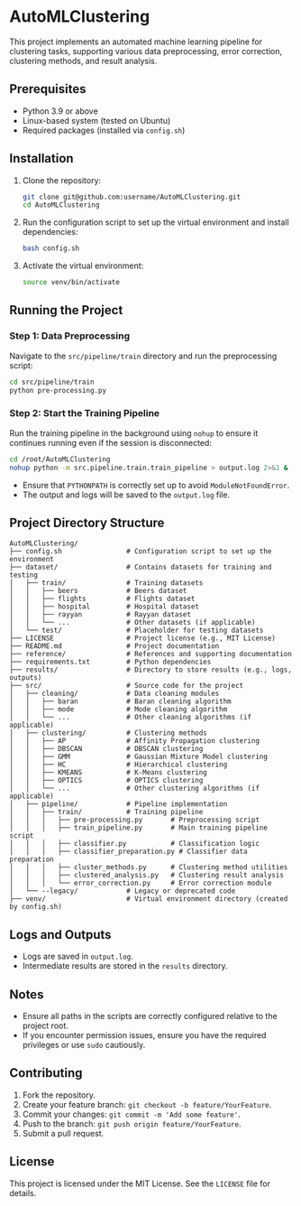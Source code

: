 # AutoMLClustering

This project implements an automated machine learning pipeline for clustering tasks, supporting various data preprocessing, error correction, clustering methods, and result analysis.

## Prerequisites

- Python 3.9 or above
- Linux-based system (tested on Ubuntu)
- Required packages (installed via `config.sh`)

## Installation

1. Clone the repository:

   ```bash
   git clone git@github.com:username/AutoMLClustering.git
   cd AutoMLClustering
   ```

2. Run the configuration script to set up the virtual environment and install dependencies:

   ```bash
   bash config.sh
   ```

3. Activate the virtual environment:

   ```bash
   source venv/bin/activate
   ```

## Running the Project

### Step 1: Data Preprocessing
Navigate to the `src/pipeline/train` directory and run the preprocessing script:

```bash
cd src/pipeline/train
python pre-processing.py
```

### Step 2: Start the Training Pipeline
Run the training pipeline in the background using `nohup` to ensure it continues running even if the session is disconnected:

```bash
cd /root/AutoMLClustering
nohup python -m src.pipeline.train.train_pipeline > output.log 2>&1 &
```

- Ensure that `PYTHONPATH` is correctly set up to avoid `ModuleNotFoundError`.
- The output and logs will be saved to the `output.log` file.

## Project Directory Structure
```plaintext
AutoMLClustering/
├── config.sh                # Configuration script to set up the environment
├── dataset/                 # Contains datasets for training and testing
│   ├── train/               # Training datasets
│   │   ├── beers            # Beers dataset
│   │   ├── flights          # Flights dataset
│   │   ├── hospital         # Hospital dataset
│   │   ├── rayyan           # Rayyan dataset
│   │   └── ...              # Other datasets (if applicable)
│   └── test/                # Placeholder for testing datasets
├── LICENSE                  # Project license (e.g., MIT License)
├── README.md                # Project documentation
├── reference/               # References and supporting documentation
├── requirements.txt         # Python dependencies
├── results/                 # Directory to store results (e.g., logs, outputs)
├── src/                     # Source code for the project
│   ├── cleaning/            # Data cleaning modules
│   │   ├── baran            # Baran cleaning algorithm
│   │   ├── mode             # Mode cleaning algorithm
│   │   └── ...              # Other cleaning algorithms (if applicable)
│   ├── clustering/          # Clustering methods
│   │   ├── AP               # Affinity Propagation clustering
│   │   ├── DBSCAN           # DBSCAN clustering
│   │   ├── GMM              # Gaussian Mixture Model clustering
│   │   ├── HC               # Hierarchical clustering
│   │   ├── KMEANS           # K-Means clustering
│   │   ├── OPTICS           # OPTICS clustering
│   │   └── ...              # Other clustering algorithms (if applicable)
│   ├── pipeline/            # Pipeline implementation
│   │   ├── train/           # Training pipeline
│   │   │   ├── pre-processing.py       # Preprocessing script
│   │   │   ├── train_pipeline.py       # Main training pipeline script
│   │   │   ├── classifier.py           # Classification logic
│   │   │   ├── classifier_preparation.py # Classifier data preparation
│   │   │   ├── cluster_methods.py      # Clustering method utilities
│   │   │   ├── clustered_analysis.py   # Clustering result analysis
│   │   │   └── error_correction.py     # Error correction module
│   └── --legacy/            # Legacy or deprecated code
├── venv/                    # Virtual environment directory (created by config.sh)
```

## Logs and Outputs

- Logs are saved in `output.log`.
- Intermediate results are stored in the `results` directory.

## Notes

- Ensure all paths in the scripts are correctly configured relative to the project root.
- If you encounter permission issues, ensure you have the required privileges or use `sudo` cautiously.

## Contributing

1. Fork the repository.
2. Create your feature branch: `git checkout -b feature/YourFeature`.
3. Commit your changes: `git commit -m 'Add some feature'`.
4. Push to the branch: `git push origin feature/YourFeature`.
5. Submit a pull request.

## License

This project is licensed under the MIT License. See the `LICENSE` file for details.

